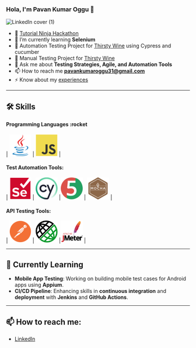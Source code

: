 ### Hola, I'm Pavan Kumar Oggu 👋

![LinkedIn cover (1)](https://github.com/user-attachments/assets/ebc922e2-2fa5-483d-ab3f-5e6fc88428a6)

- 🔭 [Tutorial Ninja Hackathon](https://github.com/pavankumaroggu31/9269-Tutorials-Ninja-Hackathon)
- 🌱 I’m currently learning **Selenium**
- 👯 Automation Testing Project for [Thirsty Wine](https://github.com/pavankumaroggu31/Thirsty_Wine_Cypress_Project) using Cypress and cucumber 
- 🤔 Manual Testing Project for [Thirsty Wine](https://github.com/pavankumaroggu31/Thirsty_Wine_Project_2024)
- 💬 Ask me about **Testing Strategies, Agile, and Automation Tools**
- 📫 How to reach me **pavankumaroggu31@gmail.com**
- ⚡ Know about my [experiences](https://github.com/pavankumaroggu31/resume/blob/main/PavanKumarOggu-SDETQA-aIpD.pdf)
---

## 🛠 Skills
<h4>Programming Languages :rocket </h4>
| <img src="https://raw.githubusercontent.com/devicons/devicon/master/icons/java/java-original.svg" width=60> | <img src="https://raw.githubusercontent.com/devicons/devicon/master/icons/javascript/javascript-original.svg" width=60> |


<h4>Test Automation Tools:</h4>
| <img src="https://raw.githubusercontent.com/devicons/devicon/master/icons/selenium/selenium-original.svg" width=60> | <img src="https://github.com/TaffazulAnsari/images/blob/main/image/cypress-1.svg" width=60> |<img src="https://raw.githubusercontent.com/devicons/devicon/master/icons/junit/junit-original.svg" width=60> | <img src="https://raw.githubusercontent.com/devicons/devicon/master/icons/mocha/mocha-original.svg" width=60> |

<h4>API Testing Tools:</h4>
| <img src="https://raw.githubusercontent.com/devicons/devicon/master/icons/postman/postman-original.svg" width=60> | <img src="https://github.com/TaffazulAnsari/images/blob/main/image/restassure.png" width=60> |<img src="https://github.com/TaffazulAnsari/images/blob/main/image/jmeter_square.svg" width=60> |


---

## 🌱 Currently Learning
- **Mobile App Testing**: Working on building mobile test cases for Android apps using **Appium**.
- **CI/CD Pipeline**: Enhancing skills in **continuous integration** and **deployment** with **Jenkins** and **GitHub Actions**.

---

## 📫 How to reach me:
- [LinkedIn](https://www.linkedin.com/in/pavan-kumar-oggu/)
